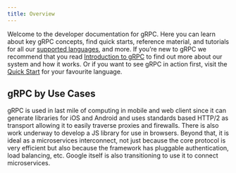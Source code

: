 ```yaml
---
title: Overview
---
```


Welcome to the developer documentation for gRPC. Here you can learn about key
gRPC concepts, find quick starts, reference material, and tutorials for all our
[supported languages](languages), and more. If you’re new to gRPC we recommend that you read
[Introduction to gRPC](what-is-grpc/introduction) to find out more about our system and how it works. Or
if you want to see gRPC in action first, visit the [Quick Start](quickstart) for
your favourite language.

## gRPC by Use Cases

gRPC is used in last mile of computing in mobile and web client since it can
generate libraries for iOS and Android and uses standards based HTTP/2 as
transport allowing it to easily traverse proxies and firewalls. There is also
work underway to develop a JS library for use in browsers. Beyond that, it is
ideal as a microservices interconnect, not just because the core protocol is
very efficient but also because the framework has pluggable authentication, load
balancing, etc. Google itself is also transitioning to use it to connect
microservices.

